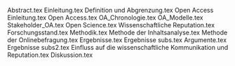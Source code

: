 Abstract.tex
Einleitung.tex
Definition und Abgrenzung.tex
Open Access Einleitung.tex
Open Access.tex
OA_Chronologie.tex
OA_Modelle.tex
Stakeholder_OA.tex
Open Science.tex
Wissenschaftliche Reputation.tex
Forschungsstand.tex
Methodik.tex
Methode der Inhaltsanalyse.tex
Methode der Onlinebefragung.tex
Ergebnisse.tex
Ergebnisse subs.tex
Argumente.tex
Ergebnisse subs2.tex
Einfluss  auf die wissenschaftliche Kommunikation und Reputation.tex
Diskussion.tex
